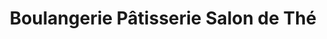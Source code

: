 ---
title: "Boulangerie Pâtisserie Salon de Thé"
url: /champs-sur-marne/boulangerie-patisserie-salon-de-the/
shop: boulangerie
---